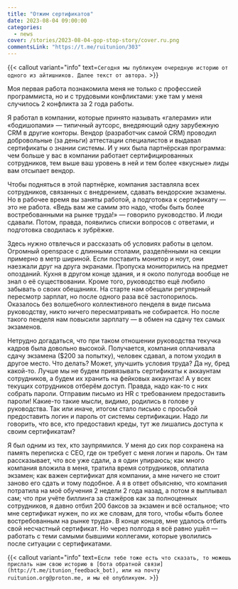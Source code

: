 ```yaml
---
title: "Отжим сертификатов"
date: 2023-08-04 09:00:00
categories:
  - news
cover: /stories/2023-08-04-gop-stop-story/cover.ru.png
commentsLink: "https://t.me/ruitunion/303"
---
```


{{< callout variant="info" text=`Сегодня мы публикуем очередную историю от одного из айтишников. Далее текст от автора.` >}}

Моя первая работа познакомила меня не только с профессией программиста, но и с трудовыми конфликтами: уже там у меня случилось 2 конфликта за 2 года работы.

Я работал в компании, которые принято называть «галерами» или «бодишопами» — типичный аутсорс, внедряющий одну зарубежную CRM в другие конторы. Вендор (разработчик самой CRM) проводил добровольные (за деньги) аттестации специалистов и выдавал сертификаты о знании системы. И у них была партнёрская программа: чем больше у вас в компании работает сертифицированных сотрудников, тем выше ваш уровень в ней и тем более «вкусные» лиды вам отсыпает вендор.

Чтобы подняться в этой партнёрке, компания заставляла всех сотрудников, связанных с внедрением, сдавать вендорские экзамены. Но в рабочее время вы заняты работой, а подготовка к сертификату — это не работа. «Ведь вам же самим это надо, чтобы быть более востребованными на рынке труда!» — говорило руководство. И люди сдавали. Потом, правда, появились списки вопросов с ответами, и подготовка сводилась к зубрёжке.

Здесь нужно отвлечься и рассказать об условиях работы в целом. Огромный openspace с длинными столами, разделёнными на секции примерно в метр шириной. Если поставить монитор и ноут, они наезжали друг на друга экранами. Пропуска мониторились на предмет опозданий. Кухня в другом конце здания, и я около полугода вообще не знал о её существовании. Кроме того, руководство ещё любило забывать о своих обещаниях. На старте нам обещали регулярный пересмотр зарплат, но после одного раза всё застопорилось. Оказалось без волшебного коллективного пенделя в виде письма руководству, никто ничего пересматривать не собирается. Но после такого пенделя нам повысили зарплату — в обмен на сдачу тех самых экзаменов.

Нетрудно догадаться, что при таком отношении руководства текучка кадров была довольно высокой. Получается, компания оплачивала сдачу экзамена ($200 за попытку), человек сдавал, а потом уходил в другое место. Что делать? Может, улучшить условия труда? Да ну, бред какой-то. Лучше мы не будем привязывать сертификаты к аккаунтам сотрудников, а будем их хранить на фейковых аккаунтах! А у всех текущих сотрудников отберём доступ. Правда, надо как-то с них собрать пароли. Отправим письмо из HR с требованием предоставить пароли! Какие-то такие мысли, видимо, родились в голове у руководства. Так или иначе, итогом стало письмо с просьбой предоставить логин и пароль от системы сертификации. Надо ли говорить, что все, кто предоставил креды, тут же лишались доступа к своим сертификатам?

Я был одним из тех, кто заупрямился. У меня до сих пор сохранена на память переписка с CEO, где он требует с меня логин и пароль. Он там рассказывает, что все уже сдали, а я один упираюсь; как много компания вложила в меня, тратила время сотрудников, оплатила экзамен; как важен сертификат для компании, а мне ничего не стоит заново его сдать и тому подобное. А я в ответ объясняю, что компания потратила на моё обучения 2 недели 2 года назад, а потом я выплывал сам; что при учёте биллинга за стажёров как за полноценных сотрудников, я давно отбил 200 баксов за экзамен и всё остальное; что мне сертификат нужен, по их же словам, для того, чтобы «быть более востребованным на рынке труда». В конце концов, мне удалось отбить свой несчастный сертификат. Но через полгода я всё равно ушёл — работать с теми самыми бывшими коллегами, которые уволились после ситуации с сертификатами.

{{< callout variant="info" text=`Если тебе тоже есть что сказать, то можешь прислать нам свою историю в [бота обратной связи](http://t.me/itunion_feedback_bot), или на почту ruitunion.org@proton.me, и мы её опубликуем.` >}}
